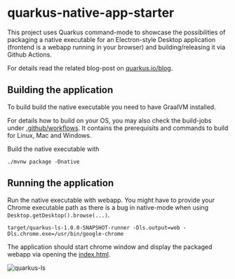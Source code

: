 # quarkus-native-app-starter

This project uses Quarkus command-mode to showcase the possibilities of packaging a native executable for an Electron-style Desktop application (frontend is a webapp running in your browser) and building/releasing it via Github Actions.

For details read the related blog-post on [quarkus.io/blog](https://quarkus.io/blog/native-coasdasdasdmmand-mode-tools/).

## Building the application

To build build the native executable you need to have GraalVM installed.

For details how to build on your OS, you may also check the build-jobs under [.github/workflows](.github/workflows). It contains the prerequisits and commands to build for Linux, Mac and Windows.

Build the native executable with

```
./mvnw package -Dnative
```

## Running the application

Run the native executable with webapp. You might have to provide your Chrome executable path as there is a bug in native-mode when using `Desktop.getDesktop().browse(...)`.

```
target/quarkus-ls-1.0.0-SNAPSHOT-runner -Dls.output=web -Dls.chrome.exe=/usr/bin/google-chrome
```
The application should start chrome window and display the packaged webapp via opening the [index.html](./src/main/resources/META-INF/resources/index.html).

![quarkus-ls](https://quarkus.io/assets/images/posts/quarkus-native-app/quarkus-native-webui.gif)
